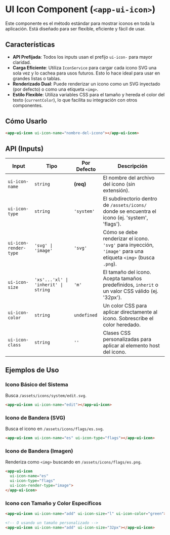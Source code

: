 <!-- File: d:\desarrollos\countries2\frontend\src\app\shared\components\ui-icon\README.md | Last Modified: 2025-10-19 -->

# UI Icon Component (`<app-ui-icon>`)

Este componente es el método estándar para mostrar iconos en toda la aplicación. Está diseñado para ser flexible, eficiente y fácil de usar.

## Características

-   **API Prefijada**: Todos los inputs usan el prefijo `ui-icon-` para mayor claridad.
-   **Carga Eficiente**: Utiliza `IconService` para cargar cada icono SVG una sola vez y lo cachea para usos futuros. Esto lo hace ideal para usar en grandes listas o tablas.
-   **Renderizado Dual**: Puede renderizar un icono como un SVG inyectado (por defecto) o como una etiqueta `<img>`.
-   **Estilo Flexible**: Utiliza variables CSS para el tamaño y hereda el color del texto (`currentColor`), lo que facilita su integración con otros componentes.

## Cómo Usarlo

```html
<app-ui-icon ui-icon-name="nombre-del-icono"></app-ui-icon>
```

## API (Inputs)

| Input                 | Tipo                                   | Por Defecto | Descripción                                                                                             |
| --------------------- | -------------------------------------- | ----------- | ------------------------------------------------------------------------------------------------------- |
| `ui-icon-name`        | `string`                               | **(req)**   | El nombre del archivo del icono (sin extensión).                                                        |
| `ui-icon-type`        | `string`                               | `'system'`  | El subdirectorio dentro de `/assets/icons/` donde se encuentra el icono (ej. 'system', 'flags').         |
| `ui-icon-render-type` | `'svg' \| 'image'`                     | `'svg'`     | Cómo se debe renderizar el icono. `'svg'` para inyección, `'image'` para una etiqueta `<img>` (busca `.png`). |
| `ui-icon-size`        | `'xs'...'xl' \| 'inherit' \| string` | `'m'`       | El tamaño del icono. Acepta tamaños predefinidos, `inherit` o un valor CSS válido (ej. '32px').        |
| `ui-icon-color`       | `string`                               | `undefined` | Un color CSS para aplicar directamente al icono. Sobrescribe el color heredado.                         |
| `ui-icon-class`       | `string`                               | `''`        | Clases CSS personalizadas para aplicar al elemento host del icono.                                      |

## Ejemplos de Uso

### Icono Básico del Sistema

Busca `/assets/icons/system/edit.svg`.

```html
<app-ui-icon ui-icon-name="edit"></app-ui-icon>
```

### Icono de Bandera (SVG)

Busca el icono en `/assets/icons/flags/es.svg`.

```html
<app-ui-icon ui-icon-name="es" ui-icon-type="flags"></app-ui-icon>
```

### Icono de Bandera (Imagen)

Renderiza como `<img>` buscando en `/assets/icons/flags/es.png`.

```html
<app-ui-icon
  ui-icon-name="es"
  ui-icon-type="flags"
  ui-icon-render-type="image">
</app-ui-icon>
```

### Icono con Tamaño y Color Específicos

```html
<app-ui-icon ui-icon-name="add" ui-icon-size="l" ui-icon-color="green"></app-ui-icon>

<!-- O usando un tamaño personalizado -->
<app-ui-icon ui-icon-name="add" ui-icon-size="32px"></app-ui-icon>
```